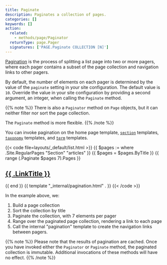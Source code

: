 ```yaml
---
title: Paginate
description: Paginates a collection of pages.
categories: []
keywords: []
action:
  related:
    - methods/page/Paginator
  returnType: page.Pager
  signatures: ['PAGE.Paginate COLLECTION [N]']
---
```


[Pagination] is the process of splitting a list page into two or more pagers, where each pager contains a subset of the page collection and navigation links to other pagers.

By default, the number of elements on each pager is determined by the value of the `paginate` setting in your site configuration. The default value is `10`. Override the value in your site configuration by providing a second argument, an integer, when calling the `Paginate` method.

{{% note %}}
There is also a `Paginator` method on `Page` objects, but it can neither filter nor sort the page collection.

The `Paginate` method is more flexible.
{{% /note %}}

You can invoke pagination on the home page template, [`section`] templates, [`taxonomy`] templates, and [`term`] templates.

{{< code file=layouts/_default/list.html >}}
{{ $pages := where .Site.RegularPages "Section" "articles" }}
{{ $pages = $pages.ByTitle }}
{{ range (.Paginate $pages 7).Pages }}
  <h2><a href="{{ .RelPermalink }}">{{ .LinkTitle }}</a></h2>
{{ end }}
{{ template "_internal/pagination.html" . }}
{{< /code >}}

In the example above, we:

1. Build a page collection
2. Sort the collection by title
3. Paginate the collection, with 7 elements per pager
4. Range over the paginated page collection, rendering a link to each page
5. Call the internal "pagination" template to create the navigation links between pagers.

{{% note %}}
Please note that the results of pagination are cached. Once you have invoked either the `Paginator` or `Paginate` method, the paginated collection is immutable. Additional invocations of these methods will have no effect.
{{% /note %}}

[context]: /getting-started/glossary/#context
[pagination]: /templates/pagination/
[`section`]: /getting-started/glossary/#section
[`taxonomy`]: /getting-started/glossary/#taxonomy
[`term`]: /getting-started/glossary/#term
